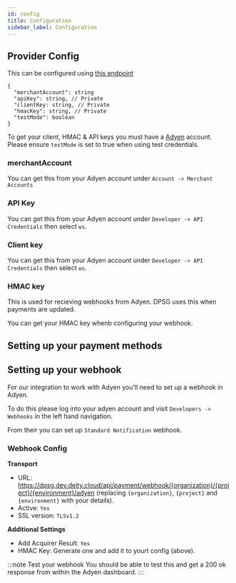 ```yaml
---
id: config
title: Configuration
sidebar_label: Configuration
---
```


## Provider Config

This can be configured using [this endpoint](https://dpsg.dev.deity.cloud/#/Management/EnvironmentPaymentProviderController_adyen_create)


```
{
  "merchantAccount": string
  "apiKey": string, // Private
  "clientKey: string, // Private
  "hmacKey": string, // Private
  "testMode": boolean
}
```

To get your client, HMAC &amp; API keys you must have a [Adyen](https://www.adyen.com/) account.  Please ensure `testMode` is set to true when using test credentials.

### merchantAccount

You can get this from your Adyen account under `Account -> Merchant Accounts`

### API Key

You can get this from your Adyen account under `Developer -> API Credentials` then select `ws`.

### Client key

You can get this from your Adyen account under `Developer -> API Credentials` then select `ws`.

### HMAC key

This is used for recieving webhooks from Adyen. DPSG uses this when payments are updated.

You can get your HMAC key whenb configuring your webhook.


## Setting up your payment methods


## Setting up your webhook

For our integration to work with Adyen you'll need to set up a webhook in Adyen.

To do this please log into your adyen account and visit `Developers -> Webhooks` in the left hand navigation.

From their you can set up `Standard Notification` webhook.

### Webhook Config

**Transport**
- URL: https://dpsg.dev.deity.cloud/api/payment/webhook/{organization}/{project}/{environment}/adyen (replacing `{organization}`, `{project}` and `{environment}` with your details).
- Active: `Yes`
- SSL version: `TLSv1.2`

**Additional Settings**

- Add Acquirer Result: `Yes`
- HMAC Key: Generate one and add it to yourt config (above).


:::note Test your webhook
You should be able to test this and get a 200 ok response from within the Adyen dashboard.
:::
